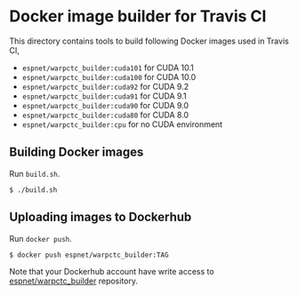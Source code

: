 Docker image builder for Travis CI
===

This directory contains tools to build following Docker images used in Travis CI,

- `espnet/warpctc_builder:cuda101` for CUDA 10.1
- `espnet/warpctc_builder:cuda100` for CUDA 10.0
- `espnet/warpctc_builder:cuda92` for CUDA 9.2
- `espnet/warpctc_builder:cuda91` for CUDA 9.1
- `espnet/warpctc_builder:cuda90` for CUDA 9.0
- `espnet/warpctc_builder:cuda80` for CUDA 8.0
- `espnet/warpctc_builder:cpu` for no CUDA environment


## Building Docker images

Run `build.sh`.

```console
$ ./build.sh
```

## Uploading images to Dockerhub

Run `docker push`.

```console
$ docker push espnet/warpctc_builder:TAG
```

Note that your Dockerhub account have write access to [espnet/warpctc_builder](https://hub.docker.com/r/espnet/warpctc_builder) repository.

